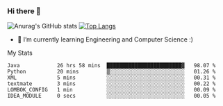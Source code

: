 ### Hi there 👋

![Anurag's GitHub stats](https://github-readme-stats.vercel.app/api?username=MatteoIorio11&show_icons=true&theme=dark) 
[![Top Langs](https://github-readme-stats.vercel.app/api/top-langs/?username=MatteoIorio11&theme=dark)](https://github.com/MatteoIorio11/github-readme-stats)

- 🌱 I’m currently learning Engineering and Computer Science :)

<!--
**MatteoIorio11/MatteoIorio11** is a ✨ _special_ ✨ repository because its `README.md` (this file) appears on your GitHub profile.

Here are some ideas to get you started:

- 🔭 I’m currently working on ...
- 🌱 I’m currently learning ...
- 👯 I’m looking to collaborate on ...
- 🤔 I’m looking for help with ...
- 💬 Ask me about ...
- 📫 How to reach me: ...
- 😄 Pronouns: ...
- ⚡ Fun fact: ...
-->
My Stats
<!--START_SECTION:waka-->

```text
Java            26 hrs 58 mins  ████████████████████████▓   98.07 %
Python          20 mins         ▒░░░░░░░░░░░░░░░░░░░░░░░░   01.26 %
XML             5 mins          ░░░░░░░░░░░░░░░░░░░░░░░░░   00.31 %
textmate        3 mins          ░░░░░░░░░░░░░░░░░░░░░░░░░   00.22 %
LOMBOK_CONFIG   1 min           ░░░░░░░░░░░░░░░░░░░░░░░░░   00.09 %
IDEA_MODULE     0 secs          ░░░░░░░░░░░░░░░░░░░░░░░░░   00.05 %
```

<!--END_SECTION:waka-->

